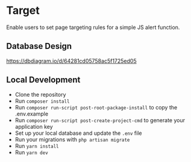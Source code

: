 # Target
Enable users to set page targeting rules for a simple JS alert function.

## Database Design
https://dbdiagram.io/d/64281cd05758ac5f1725ed05

## Local Development
- Clone the repository
- Run `composer install`
- Run `composer run-script post-root-package-install` to copy the .env.example
- Run `composer run-script post-create-project-cmd` to generate your application key
- Set up your local database and update the `.env` file
- Run your migrations with `php artisan migrate`
- Run `yarn install`
- Run `yarn dev`
